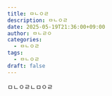 ```yaml
---
title: ㅁㄴㅇㄹ
description: ㅁㄴㅇㄹ
date: 2025-05-19T21:36:00+09:00
author: ㅁㄴㄹㅇ
categories:
  - ㅁㄴㅇㄹ
tags:
  - ㅁㄴㅇㄹ
draft: false
---
```

ㅁㄴㅇㄹㄴㅁㅇㄹ

